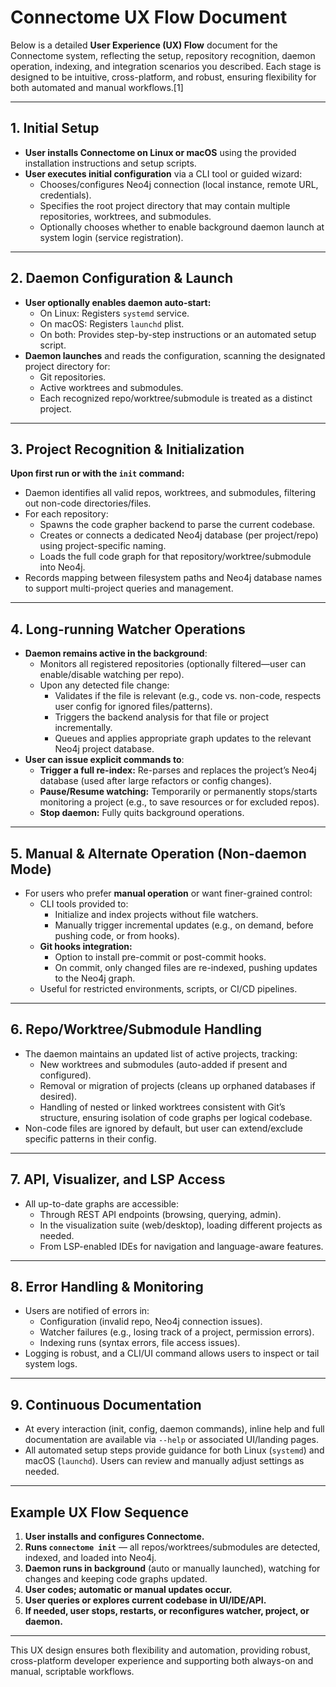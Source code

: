 # Connectome UX Flow Document

Below is a detailed **User Experience (UX) Flow** document for the Connectome system, reflecting the setup, repository recognition, daemon operation, indexing, and integration scenarios you described. Each stage is designed to be intuitive, cross-platform, and robust, ensuring flexibility for both automated and manual workflows.[1]

***

## 1. Initial Setup

- **User installs Connectome on Linux or macOS** using the provided installation instructions
and setup scripts.
- **User executes initial configuration** via a CLI tool or guided wizard:
    - Chooses/configures Neo4j connection (local instance, remote URL, credentials).
    - Specifies the root project directory that may contain multiple repositories,
    worktrees, and submodules.
    - Optionally chooses whether to enable background daemon launch at system login
    (service registration).

***

## 2. Daemon Configuration & Launch

- **User optionally enables daemon auto-start:**
    - On Linux: Registers `systemd` service.
    - On macOS: Registers `launchd` plist.
    - On both: Provides step-by-step instructions or an automated setup script.
- **Daemon launches** and reads the configuration, scanning the designated project directory for:
    - Git repositories.
    - Active worktrees and submodules.
    - Each recognized repo/worktree/submodule is treated as a distinct project.

***

## 3. Project Recognition & Initialization

**Upon first run or with the `init` command:**
- Daemon identifies all valid repos, worktrees, and submodules, filtering out non-code directories/files.
- For each repository:
    - Spawns the code grapher backend to parse the current codebase.
    - Creates or connects a dedicated Neo4j database (per project/repo) using project-specific naming.
    - Loads the full code graph for that repository/worktree/submodule into Neo4j.
- Records mapping between filesystem paths and Neo4j database names to support
multi-project queries and management.

***

## 4. Long-running Watcher Operations

- **Daemon remains active in the background**:
    - Monitors all registered repositories (optionally filtered—user can enable/disable watching per repo).
    - Upon any detected file change:
        - Validates if the file is relevant (e.g., code vs. non-code,
        respects user config for ignored files/patterns).
        - Triggers the backend analysis for that file or project incrementally.
        - Queues and applies appropriate graph updates to the relevant Neo4j project database.
- **User can issue explicit commands to**:
    - **Trigger a full re-index:** Re-parses and replaces the project’s Neo4j database
    (used after large refactors or config changes).
    - **Pause/Resume watching:** Temporarily or permanently stops/starts monitoring a project
    (e.g., to save resources or for excluded repos).
    - **Stop daemon:** Fully quits background operations.

***

## 5. Manual & Alternate Operation (Non-daemon Mode)

- For users who prefer **manual operation** or want finer-grained control:
    - CLI tools provided to:
        - Initialize and index projects without file watchers.
        - Manually trigger incremental updates (e.g., on demand, before pushing code, or from hooks).
    - **Git hooks integration:**
        - Option to install pre-commit or post-commit hooks.
        - On commit, only changed files are re-indexed, pushing updates to the Neo4j graph.
    - Useful for restricted environments, scripts, or CI/CD pipelines.

***

## 6. Repo/Worktree/Submodule Handling

- The daemon maintains an updated list of active projects, tracking:
    - New worktrees and submodules (auto-added if present and configured).
    - Removal or migration of projects (cleans up orphaned databases if desired).
    - Handling of nested or linked worktrees consistent with Git’s structure,
    ensuring isolation of code graphs per logical codebase.
- Non-code files are ignored by default, but user can extend/exclude specific patterns in their config.

***

## 7. API, Visualizer, and LSP Access

- All up-to-date graphs are accessible:
    - Through REST API endpoints (browsing, querying, admin).
    - In the visualization suite (web/desktop), loading different projects as needed.
    - From LSP-enabled IDEs for navigation and language-aware features.

***

## 8. Error Handling & Monitoring

- Users are notified of errors in:
    - Configuration (invalid repo, Neo4j connection issues).
    - Watcher failures (e.g., losing track of a project, permission errors).
    - Indexing runs (syntax errors, file access issues).
- Logging is robust, and a CLI/UI command allows users to inspect or tail system logs.

***

## 9. Continuous Documentation

- At every interaction (init, config, daemon commands), inline help and full
documentation are available via `--help` or associated UI/landing pages.
- All automated setup steps provide guidance for both Linux (`systemd`) and macOS (`launchd`).
Users can review and manually adjust settings as needed.

***

## Example UX Flow Sequence

1. **User installs and configures Connectome.**
2. **Runs `connectome init`** — all repos/worktrees/submodules are detected, indexed,
and loaded into Neo4j.
3. **Daemon runs in background** (auto or manually launched), watching for changes
and keeping code graphs updated.
4. **User codes; automatic or manual updates occur.**
5. **User queries or explores current codebase in UI/IDE/API.**
6. **If needed, user stops, restarts, or reconfigures watcher, project, or daemon.**

***

This UX design ensures both flexibility and automation, providing robust,
cross-platform developer experience and supporting both always-on and manual, scriptable workflows.
